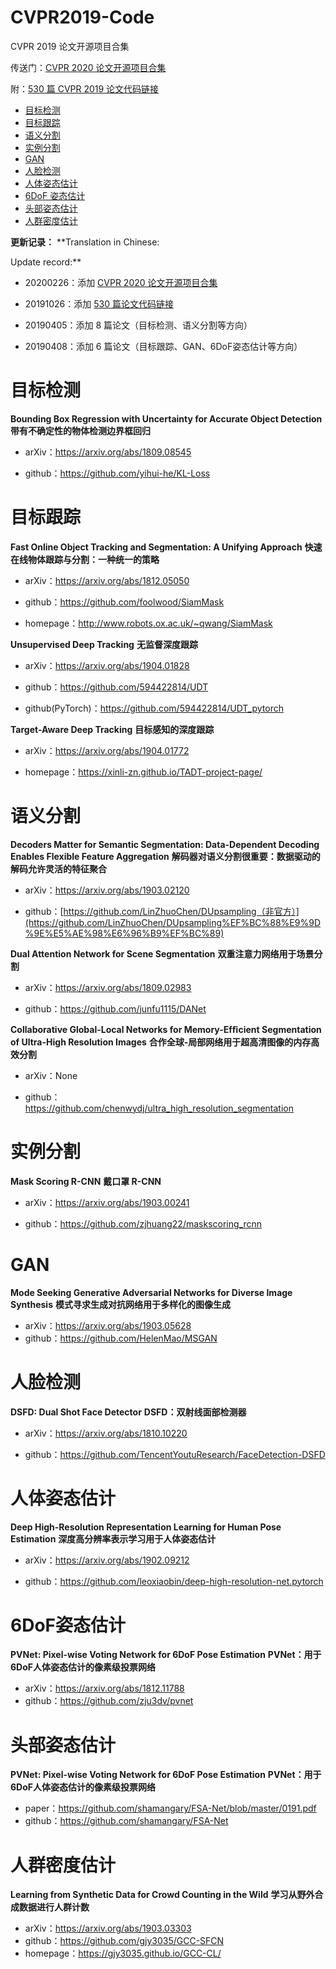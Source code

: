 # CVPR2019-Code

CVPR 2019 论文开源项目合集

传送门：[CVPR 2020 论文开源项目合集](https://github.com/amusi/CVPR2020-Code)

附：[530 篇 CVPR 2019 论文代码链接](./CVPR2019_CodeLink.csv)

- [目标检测](#Object-Detection)
- [目标跟踪](#Object-Tracking)
- [语义分割](#Semantic-Segmentation)
- [实例分割](#Instance-Segmentation)
- [GAN](#GAN)
- [人脸检测](#Face-Detection)
- [人体姿态估计](#Human-Pose-Estimation)
- [6DoF 姿态估计](#6DoF-Pose-Estimation)
- [头部姿态估计](#Head-Pose-Estimation)
- [人群密度估计](#Crowd-Counting)

**更新记录：**
**Translation in Chinese:

Update record:**

- 20200226：添加 [CVPR 2020 论文开源项目合集](https://github.com/amusi/CVPR2020-Code)

- 20191026：添加 [530 篇论文代码链接](./CVPR2019_CodeLink.csv)
- 20190405：添加 8 篇论文（目标检测、语义分割等方向）
- 20190408：添加 6 篇论文（目标跟踪、GAN、6DoF姿态估计等方向）

<a name="Object-Detection"></a>

# 目标检测

**Bounding Box Regression with Uncertainty for Accurate Object Detection**
**带有不确定性的物体检测边界框回归**

- arXiv：<https://arxiv.org/abs/1809.08545>

- github：<https://github.com/yihui-he/KL-Loss>

<a name="Object-Tracking"></a>

# 目标跟踪

**Fast Online Object Tracking and Segmentation: A Unifying Approach**
**快速在线物体跟踪与分割：一种统一的策略**

- arXiv：<https://arxiv.org/abs/1812.05050>

- github：<https://github.com/foolwood/SiamMask>

- homepage：<http://www.robots.ox.ac.uk/~qwang/SiamMask>

**Unsupervised Deep Tracking**
**无监督深度跟踪**

- arXiv：<https://arxiv.org/abs/1904.01828>

- github：<https://github.com/594422814/UDT>

- github(PyTorch)：<https://github.com/594422814/UDT_pytorch>

**Target-Aware Deep Tracking**
**目标感知的深度跟踪**

- arXiv：<https://arxiv.org/abs/1904.01772>

- homepage：<https://xinli-zn.github.io/TADT-project-page/>

<a name="Semantic-Segmentation"></a>

# 语义分割

**Decoders Matter for Semantic Segmentation: Data-Dependent Decoding Enables Flexible Feature Aggregation**
**解码器对语义分割很重要：数据驱动的解码允许灵活的特征聚合**

- arXiv：<https://arxiv.org/abs/1903.02120>

- github：[https://github.com/LinZhuoChen/DUpsampling（非官方）](https://github.com/LinZhuoChen/DUpsampling%EF%BC%88%E9%9D%9E%E5%AE%98%E6%96%B9%EF%BC%89)

**Dual Attention Network for Scene Segmentation**
**双重注意力网络用于场景分割**

- arXiv：<https://arxiv.org/abs/1809.02983>

- github：<https://github.com/junfu1115/DANet>

**Collaborative Global-Local Networks for Memory-Efﬁcient Segmentation of Ultra-High Resolution Images**
**合作全球-局部网络用于超高清图像的内存高效分割**

- arXiv：None

- github：<https://github.com/chenwydj/ultra_high_resolution_segmentation>

<a name="Instance-Segmentation"></a>

# 实例分割

**Mask Scoring R-CNN**
**戴口罩 R-CNN**

- arXiv：<https://arxiv.org/abs/1903.00241>

- github：<https://github.com/zjhuang22/maskscoring_rcnn>

<a name="GAN"></a>

# GAN

**Mode Seeking Generative Adversarial Networks for Diverse Image Synthesis**
**模式寻求生成对抗网络用于多样化的图像生成**

- arXiv：<https://arxiv.org/abs/1903.05628>
- github：<https://github.com/HelenMao/MSGAN>

<a name="Face-Detection"></a>

# 人脸检测

**DSFD: Dual Shot Face Detector**
**DSFD：双射线面部检测器**

- arXiv：<https://arxiv.org/abs/1810.10220>

- github：<https://github.com/TencentYoutuResearch/FaceDetection-DSFD>

<a name="Human-Pose-Estimation"></a>

# 人体姿态估计

**Deep High-Resolution Representation Learning for Human Pose Estimation**
**深度高分辨率表示学习用于人体姿态估计**

- arXiv：<https://arxiv.org/abs/1902.09212>

- github：<https://github.com/leoxiaobin/deep-high-resolution-net.pytorch>

<a name="6DoF-Pose-Estimation"></a>

# 6DoF姿态估计

**PVNet: Pixel-wise Voting Network for 6DoF Pose Estimation**
**PVNet：用于6DoF人体姿态估计的像素级投票网络**

- arXiv：<https://arxiv.org/abs/1812.11788>
- github：<https://github.com/zju3dv/pvnet>

<a name="Head-Pose-Estimation"></a>

# 头部姿态估计

**PVNet: Pixel-wise Voting Network for 6DoF Pose Estimation**
**PVNet：用于6DoF人体姿态估计的像素级投票网络**

- paper：<https://github.com/shamangary/FSA-Net/blob/master/0191.pdf>
- github：<https://github.com/shamangary/FSA-Net>

<a name="Crowd-Counting"></a>

# 人群密度估计

**Learning from Synthetic Data for Crowd Counting in the Wild**
**学习从野外合成数据进行人群计数**

- arXiv：<https://arxiv.org/abs/1903.03303>
- github：<https://github.com/gjy3035/GCC-SFCN>
- homepage：<https://gjy3035.github.io/GCC-CL/>
